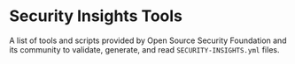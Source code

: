 # Security Insights Tools

A list of tools and scripts provided by Open Source Security Foundation and its community to validate, generate, and read `SECURITY-INSIGHTS.yml` files.